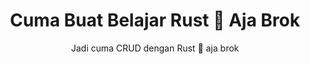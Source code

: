 <h1 align="center"> Cuma Buat Belajar Rust 🦀 Aja Brok</h1>

<p align="center">Jadi cuma CRUD dengan Rust 🦀 aja brok</p>
